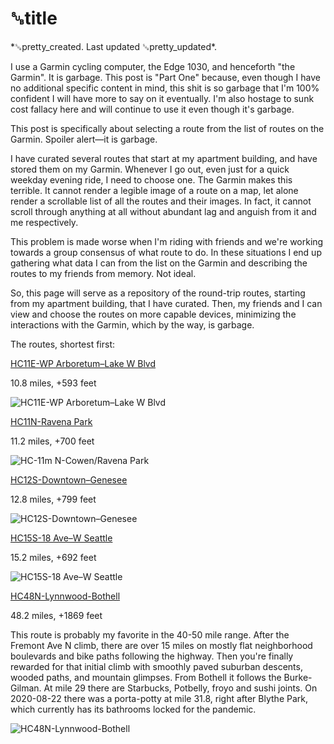 # ␚title

<div id="created">*␚pretty_created. Last updated ␚pretty_updated*.</div>

I use a Garmin cycling computer, the Edge 1030, and henceforth "the Garmin". It is garbage. This post
is "Part One" because, even
though I have no additional specific content in mind, this shit is so garbage that I'm 100%
confident I will have more to say on it eventually. I'm also hostage to sunk cost fallacy here and
will continue to use it even though it's garbage.

This post is specifically about selecting a route from the list of routes on the Garmin. Spoiler
alert—it is garbage.

I have curated several routes that start at my apartment building, and have stored them on my Garmin. Whenever I go out, even just for a quick weekday evening ride, I
need to choose one. The Garmin makes this terrible. It cannot render a legible image of a route on
a map, let alone render a scrollable list of all the routes and their images. In fact, it cannot
scroll through anything at all without abundant lag and anguish from it and me
respectively.

This problem is made worse when I'm riding with friends and we're working towards a group consensus
of what route to do. In these situations I end up gathering what data I can from the list on the
Garmin and describing the routes to my friends from memory. Not ideal.

So, this page will serve as a repository of the round-trip routes, starting from my apartment
building, that I have curated. Then, my friends and I can view and choose the routes on more capable
devices, minimizing the interactions with the Garmin, which by the way, is garbage.

The routes, shortest first:

<div class="card-container">

<div class="card">

[HC11E-WP Arboretum–Lake W Blvd](https://ridewithgps.com/routes/33116423)

10.8 miles, +593 feet

<img class="route-img" src="/HC11E-WP-Arboretum-Lake-W-Blvd.png" alt="HC11E-WP Arboretum–Lake W Blvd">

</div>

<div class="card">

[HC11N-Ravena Park](https://ridewithgps.com/routes/33142015)

11.2 miles, +700 feet

<img class="route-img" src="/HC-11m-N-Cowen-Ravena-Park.png" alt="HC-11m N-Cowen/Ravena Park">

</div>

<div class="card">

[HC12S-Downtown–Genesee](https://ridewithgps.com/routes/32966554)

12.8 miles, +799 feet

<img class="route-img" src="/HC12S-Downtown-Genesee.png" alt="HC12S-Downtown–Genesee">

</div>

<div class="card">

[HC15S-18 Ave–W Seattle](https://ridewithgps.com/routes/33277866)

15.2 miles, +692 feet

<img class="route-img" src="/HC15S-18-Ave-W-Seattle.png" alt="HC15S-18 Ave–W Seattle">

</div>

<div class="card">

[HC48N-Lynnwood-Bothell](https://ridewithgps.com/routes/33862500)

48.2 miles, +1869 feet

This route is probably my favorite in the 40-50 mile range. After the Fremont Ave N climb, there are
over 15 miles on mostly flat neighborhood boulevards and bike paths following the highway.  Then
you're finally rewarded for that initial climb with smoothly paved suburban descents, wooded paths,
and mountain glimpses. From Bothell it follows the Burke-Gilman. At mile 29 there are Starbucks,
Potbelly, froyo and sushi joints. On 2020-08-22 there was a porta-potty at mile 31.8, right after
Blythe Park, which currently has its bathrooms locked for the pandemic.

<img class="route-img" src="/HC48N-Lynnwood-Bothell.png" alt="HC48N-Lynnwood-Bothell">

</div>

</div>
